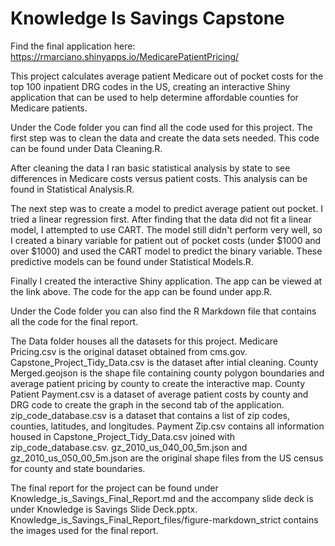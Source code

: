 # Knowledge Is Savings Capstone

Find the final application here: https://rmarciano.shinyapps.io/MedicarePatientPricing/

This project calculates average patient Medicare out of pocket costs for the top 100 inpatient DRG codes in the US, creating an interactive Shiny application that can be used to help determine affordable counties for Medicare patients.

Under the Code folder you can find all the code used for this project.  The first step was to clean the data and create the data sets needed.  This code can be found under Data Cleaning.R.

After cleaning the data I ran basic statistical analysis by state to see differences in Medicare costs versus patient costs.  This analysis can be found in Statistical Analysis.R.

The next step was to create a model to predict average patient out pocket.  I tried a linear regression first.  After finding that the data did not fit a linear model, I attempted to use CART.  The model still didn't perform very well, so I created a binary variable for patient out of pocket costs (under $1000 and over $1000) and used the CART model to predict the binary variable.  These predictive models can be found under Statistical Models.R.

Finally I created the interactive Shiny application.  The app can be viewed at the link above.  The code for the app can be found under app.R.

Under the Code folder you can also find the R Markdown file that contains all the code for the final report.

The Data folder houses all the datasets for this project.  Medicare Pricing.csv is the original dataset obtained from cms.gov.  Capstone_Project_Tidy_Data.csv is the dataset after intial cleaning.  County Merged.geojson is the shape file containing county polygon boundaries and average patient pricing by county to create the interactive map.  County Patient Payment.csv is a dataset of average patient costs by county and DRG code to create the graph in the second tab of the application. zip_code_database.csv is a dataset that contains a list of zip codes, counties, latitudes, and longitudes. Payment Zip.csv contains all information housed in Capstone_Project_Tidy_Data.csv joined with zip_code_database.csv.  gz_2010_us_040_00_5m.json and gz_2010_us_050_00_5m.json are the original shape files from the US census for county and state boundaries.

The final report for the project can be found under Knowledge_is_Savings_Final_Report.md and the accompany slide deck is under Knowledge is Savings Slide Deck.pptx.  Knowledge_is_Savings_Final_Report_files/figure-markdown_strict contains the images used for the final report.
